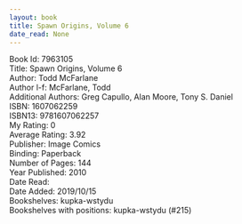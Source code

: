 ```yaml
---
layout: book
title: Spawn Origins, Volume 6
date_read: None
---
```


Book Id: 7963105<br />
Title: Spawn Origins, Volume 6<br />
Author: Todd McFarlane<br />
Author l-f: McFarlane, Todd<br />
Additional Authors: Greg Capullo, Alan Moore, Tony S. Daniel<br />
ISBN: 1607062259<br />
ISBN13: 9781607062257<br />
My Rating: 0<br />
Average Rating: 3.92<br />
Publisher: Image Comics<br />
Binding: Paperback<br />
Number of Pages: 144<br />
Year Published: 2010<br />
Date Read: <br />
Date Added: 2019/10/15<br />
Bookshelves: kupka-wstydu<br />
Bookshelves with positions: kupka-wstydu (#215)<br />

